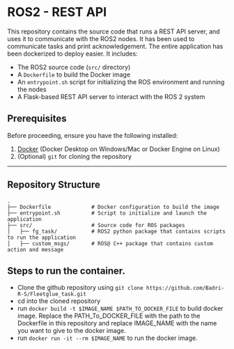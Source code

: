 # ROS2 - REST API 

This repository contains the source code that runs a REST API server, and uses it to communicate with the ROS2 nodes.
It has been used to communicate tasks and print acknowledgement. The entire application has been dockerized to deploy easier.
It includes:

- The ROS2 source code (`src/` directory)
- A `Dockerfile` to build the Docker image
- An `entrypoint.sh` script for initializing the ROS environment and running the nodes
- A Flask-based REST API server to interact with the ROS 2 system

## Prerequisites

Before proceeding, ensure you have the following installed:

1. [Docker](https://docs.docker.com/get-docker/) (Docker Desktop on Windows/Mac or Docker Engine on Linux)
2. (Optional) `git` for cloning the repository

---

## Repository Structure

```plaintext
.
├── Dockerfile             # Docker configuration to build the image
├── entrypoint.sh          # Script to initialize and launch the application
├── src/                   # Source code for ROS packages
│   ├── fg_task/           # ROS2 python package that contains scripts to run the application         
│   ├── custom_msgs/       # ROS@ C++ package that contains custom action and message  

```

## Steps to run the container.
- Clone the github repository using `git clone https://github.com/Badri-R-S/Fleetglue_task.git`
- cd into the cloned repository
- run `docker build -t $IMAGE_NAME $PATH_TO_DOCKER_FILE` to build docker image. Replace the PATH_To_DOCKER_FILE with the path to the Dockerfile in this repository and replace IMAGE_NAME with the name you want to give to the docker image.
- run  `docker run -it --rm $IMAGE_NAME` to run the docker image.
